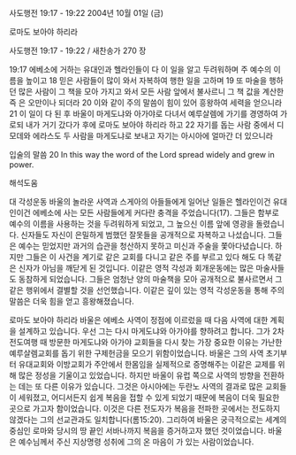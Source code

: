 사도행전 19:17 - 19:22 
2004년 10월 01일 (금)

로마도 보아야 하리라



사도행전 19:17 - 19:22 / 새찬송가 270 장


19:17 에베소에 거하는 유대인과 헬라인들이 다 이 일을 알고 두려워하며 주 예수의 이름을 높이고 
18 믿은 사람들이 많이 와서 자복하여 행한 일을 고하며 
19 또 마술을 행하던 많은 사람이 그 책을 모아 가지고 와서 모든 사람 앞에서 불사르니 그 책 값을 계산한즉 은 오만이나 되더라 
20 이와 같이 주의 말씀이 힘이 있어 흥왕하여 세력을 얻으니라 
21 이 일이 다 된 후 바울이 마게도냐와 아가야로 다녀서 예루살렘에 가기를 경영하여 가로되 내가 거기 갔다가 후에 로마도 보아야 하리라 하고 
22 자기를 돕는 사람 중에서 디모데와 에라스도 두 사람을 마게도냐로 보내고 자기는 아시아에 얼마간 더 있으니라

입술의 말씀
20 In this way the word of the Lord spread widely and grew in power.

해석도움





대 각성운동
바울의 놀라운 사역과 스게아의 아들들에게 일어난 일들은 헬라인이건 유대인이건 에베소에 사는 모든 사람들에게 커다란 충격을 주었습니다(17). 그들은 함부로 예수의 이름을 사용하는 것을 두려워하게 되었고, 그 높으신 이름 앞에 영광을 돌렸습니다. 신자들도 자신이 은밀하게 범했던 잘못들을 공개적으로 자복하고 나섰습니다. 그들은 예수는 믿었지만 과거의 습관을 청산하지 못하고 미신과 주술을 쫓아다녔습니다. 하지만 그들은 이 사건을 계기로 같은 교회를 다니고 같은 주를 부르고 있다 해도 다 똑같은 신자가 아님을 깨닫게 된 것입니다. 이같은 영적 각성과 회개운동에는 많은 마술사들도 동참하게 되었습니다. 그들은 엄청난 양의 마술책을 모아 공개적으로 불사르면서 그같은 행위에서 결별할 것을 선언했습니다. 이같은 깊이 있는 영적 각성운동을 통해 주의 말씀은 더욱 힘을 얻고 흥왕해졌습니다.     

로마도 보아야 하리라
바울은 에베소 사역이 정점에 이르렀을 때 다음 사역에 대한 계획을 설계하고 있습니다. 우선 그는 다시 마게도냐와 아가야를 향하려고 합니다. 그가 2차 전도여행 때 방문한 마게도냐와 아가야 교회들을 다시 찾는 가장 중요한 이유는 가난한 예루살렘교회를 돕기 위한 구제헌금을 모으기 위함이었습니다. 바울은 그의 사역 초기부터 유대교회와 이방교회가 주안에서 한몸임을 실제적으로 증명해주는 이같은 교제를 위해 많은 정성을 기울이고 있었습니다. 하지만 바울이 유럽 쪽으로 사역의 방향을 전환하는 데는 또 다른 이유가 있습니다. 그것은 아시아에는 두란노 사역의 결과로 많은 교회들이 세워졌고, 어디서든지 쉽게 복음을 접할 수 있게 되었기 때문에 복음이 더욱 필요한 곳으로 가고자 함이었습니다. 이것은 다른 전도자가 복음을 전파한 곳에서는 전도하지 않겠다는 그의 선교관과도 일치합니다(롬15:20). 그리하여 바울은 궁극적으로는 세계의 중심인 로마와 당시의 땅 끝인 서바나까지 복음을 증거하고자 했던 것이었습니다. 바울은 예수님께서 주신 지상명령 성취에 그의 온 마음이 가 있는 사람이었습니다.